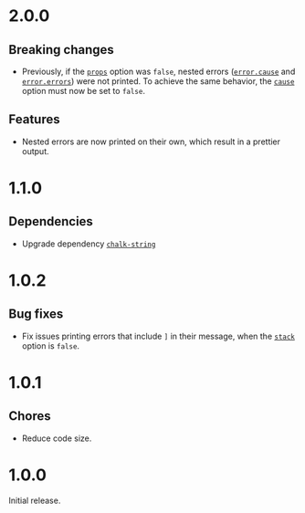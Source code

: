 # 2.0.0

## Breaking changes

- Previously, if the [`props`](README.md#-props) option was `false`, nested
  errors
  ([`error.cause`](https://developer.mozilla.org/en-US/docs/Web/JavaScript/Reference/Global_Objects/Error/cause)
  and
  [`error.errors`](https://developer.mozilla.org/en-US/docs/Web/JavaScript/Reference/Global_Objects/AggregateError/errors))
  were not printed. To achieve the same behavior, the
  [`cause`](README.md#-cause) option must now be set to `false`.

## Features

- Nested errors are now printed on their own, which result in a prettier output.

# 1.1.0

## Dependencies

- Upgrade dependency [`chalk-string`](https://github.com/ehmicky/chalk-string)

# 1.0.2

## Bug fixes

- Fix issues printing errors that include `]` in their message, when the
  [`stack`](README.md#-stack) option is `false`.

# 1.0.1

## Chores

- Reduce code size.

# 1.0.0

Initial release.
